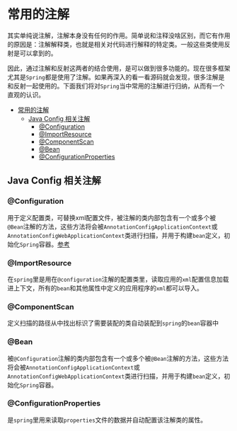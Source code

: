 # 常用的注解

其实单纯说注解，注解本身没有任何的作用。简单说和注释没啥区别，而它有作用的原因是：注解解释类，也就是相关对代码进行解释的特定类。一般这些类使用反射是可以拿到的。

因此，通过注解和反射这两者的结合使用，是可以做到很多功能的。现在很多框架尤其是`Spring`都是使用了注解。如果再深入的看一看源码就会发现，很多注解是和反射一起使用的。下面我们将对`Spring`当中常用的注解进行归纳，从而有一个直观的认识。

<!-- TOC -->

- [常用的注解](#常用的注解)
    - [Java Config 相关注解](#java-config-相关注解)
        - [@Configuration](#configuration)
        - [@ImportResource](#importresource)
        - [@ComponentScan](#componentscan)
        - [@Bean](#bean)
        - [@ConfigurationProperties](#configurationproperties)

<!-- /TOC -->

## Java Config 相关注解

### @Configuration

用于定义配置类，可替换xml配置文件，被注解的类内部包含有一个或多个被`@Bean`注解的方法，这些方法将会被`AnnotationConfigApplicationContext`或`AnnotationConfigWebApplicationContext`类进行扫描，并用于构建`bean`定义，初始化`Spring`容器。[参考](https://www.cnblogs.com/duanxz/p/7493276.html)

### @ImportResource

在`spring`里是用在`@configuration`注解的配置类里，读取应用的`xml`配置信息加载进上下文，所有的`bean`和其他属性中定义的应用程序的`xml`都可以导入。

### @ComponentScan

定义扫描的路径从中找出标识了需要装配的类自动装配到`spring`的`bean`容器中

### @Bean

被`@Configuration`注解的类内部包含有一个或多个被`@Bean`注解的方法，这些方法将会被`AnnotationConfigApplicationContext`或`AnnotationConfigWebApplicationContext`类进行扫描，并用于构建`bean`定义，初始化`Spring`容器。

### @ConfigurationProperties

是`spring`里用来读取`properties`文件的数据并自动配置该注解类的属性。